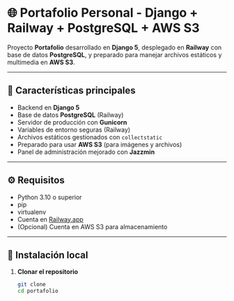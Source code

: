 # 🌐 Portafolio Personal - Django + Railway + PostgreSQL + AWS S3

Proyecto **Portafolio** desarrollado en **Django 5**, desplegado en **Railway** con base de datos **PostgreSQL**, y preparado para manejar archivos estáticos y multimedia en **AWS S3**.

---

## 🚀 Características principales

- Backend en **Django 5**
- Base de datos **PostgreSQL** (Railway)
- Servidor de producción con **Gunicorn**
- Variables de entorno seguras (Railway)
- Archivos estáticos gestionados con `collectstatic`
- Preparado para usar **AWS S3** (para imágenes y archivos)
- Panel de administración mejorado con **Jazzmin**

---

## ⚙️ Requisitos

- Python 3.10 o superior  
- pip  
- virtualenv  
- Cuenta en [Railway.app](https://railway.app)  
- (Opcional) Cuenta en AWS S3 para almacenamiento

---

## 🧩 Instalación local

1. **Clonar el repositorio**
   ```bash
   git clone 
   cd portafolio
